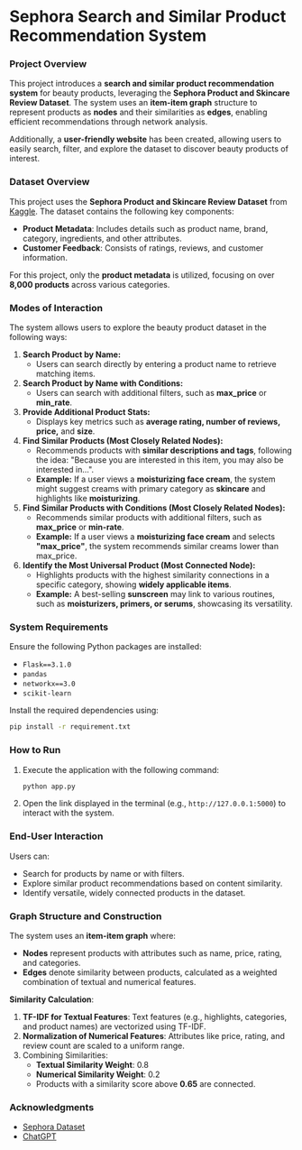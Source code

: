 # Sephora Search and Similar Product Recommendation System   

### Project Overview
This project introduces a **search and similar product recommendation system** for beauty products, leveraging the **Sephora Product and Skincare Review Dataset**. The system uses an **item-item graph** structure to represent products as **nodes** and their similarities as **edges**, enabling efficient recommendations through network analysis.

Additionally, a **user-friendly website** has been created, allowing users to easily search, filter, and explore the dataset to discover beauty products of interest.

### Dataset Overview

This project uses the **Sephora Product and Skincare Review Dataset** from [Kaggle](https://www.kaggle.com/datasets/nadyinky/sephora-products-and-skincare-reviews/data). The dataset contains the following key components:

- **Product Metadata**: Includes details such as product name, brand, category, ingredients, and other attributes.
- **Customer Feedback**: Consists of ratings, reviews, and customer information.

For this project, only the **product metadata** is utilized, focusing on over **8,000 products** across various categories. 


### Modes of Interaction  
The system allows users to explore the beauty product dataset in the following ways:

1. **Search Product by Name:**  
   - Users can search directly by entering a product name to retrieve matching items.
2. **Search Product by Name with Conditions:**  
   - Users can search with additional filters, such as **max_price** or **min_rate**.  
3. **Provide Additional Product Stats:**  
   - Displays key metrics such as **average rating, number of reviews, price,** and **size**.
4. **Find Similar Products (Most Closely Related Nodes):**  
   - Recommends products with **similar descriptions and tags**, following the idea: "Because you are interested in this item, you may also be interested in...".  
   - **Example:** If a user views a **moisturizing face cream**, the system might suggest creams with primary category as **skincare** and highlights like **moisturizing**.
5. **Find Similar Products with Conditions  (Most Closely Related Nodes):**  
   - Recommends similar products with additional filters, such as **max_price** or **min-rate**.  
   - **Example:** If a user views a **moisturizing face cream** and selects **"max_price"**, the system recommends similar creams lower than max_price.
6. **Identify the Most Universal Product (Most Connected Node):**  
   - Highlights products with the highest similarity connections in a specific category, showing **widely applicable items**.  
   - **Example:** A best-selling **sunscreen** may link to various routines, such as **moisturizers, primers, or serums**, showcasing its versatility.

### System Requirements

Ensure the following Python packages are installed:

- `Flask==3.1.0`
- `pandas`
- `networkx==3.0`
- `scikit-learn`

Install the required dependencies using:

```bash
pip install -r requirement.txt
```

### How to Run

1. Execute the application with the following command:

   ```bash
   python app.py
   ```

2. Open the link displayed in the terminal (e.g., `http://127.0.0.1:5000`) to interact with the system.

### End-User Interaction

Users can:

- Search for products by name or with filters.
- Explore similar product recommendations based on content similarity.
- Identify versatile, widely connected products in the dataset.

### Graph Structure and Construction

The system uses an **item-item graph** where:

- **Nodes** represent products with attributes such as name, price, rating, and categories.
- **Edges** denote similarity between products, calculated as a weighted combination of textual and numerical features.

**Similarity Calculation**:

1. **TF-IDF for Textual Features**:
    Text features (e.g., highlights, categories, and product names) are vectorized using TF-IDF.
2. **Normalization of Numerical Features**:
    Attributes like price, rating, and review count are scaled to a uniform range.
3. Combining Similarities:
   - **Textual Similarity Weight**: 0.8
   - **Numerical Similarity Weight**: 0.2
   - Products with a similarity score above **0.65** are connected.

### **Acknowledgments**

- [Sephora Dataset](https://www.kaggle.com/datasets/nadyinky/sephora-products-and-skincare-reviews/data)
- [ChatGPT](https://chatgpt.com)

